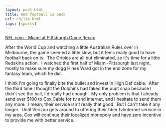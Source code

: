 ```yaml
---
layout: post.html
title: And football is back
url: ch/114.html
tags: [sports]
---
```

[NFL.com - Miami at Pittsburgh Game Recap](http://www.nfl.com/gamecenter/recap/NFL_20060907_MIA@PIT)

After the World Cup and watching a little Australian Rules over in Melbourne, the game seemed a little slow, but it feels really good to have football back on tv.  The Orioles are all but eliminated, so it's time for a little Redskins action.  I watched the first half of Miami-Pittsburgh last night, mostly to make sure my dogg Hines Ward got in the end zone for my fantasy team, which he did.

I think I'm going to finally bite the bullet and invest in High Def cable.  After the third time I thought the Dolphins had faked the punt snap because I didn't see the ball, I'd really had enough.  My only problem is that I already send over $100 to Cox Cable for tv and internet, and I hesitate to send them any more.  I mean, their service isn't really that good.  But I can't take it any longer.  Until Verizon gets around to offering their fiber tv/internet service in my area, Cox will continue their localized monopoly and have zero incentive to provide me with better service.
